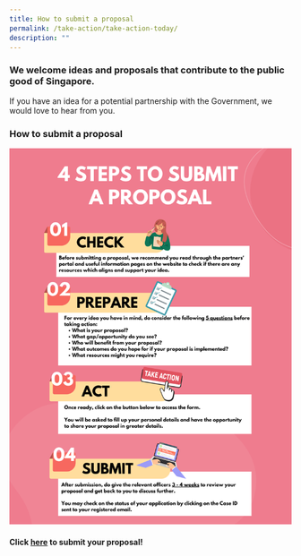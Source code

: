 ```yaml
---
title: How to submit a proposal
permalink: /take-action/take-action-today/
description: ""
---
```

### We welcome ideas and proposals that contribute to the public good of Singapore.

If you have an idea for a potential partnership with the Government, we would love to hear from you.


### How to submit a proposal 

![](/images/how%20to%20submit%20a%20proposal.png)

#### Click [here](https://go.gov.sg/takeactiontoday) to submit your proposal!